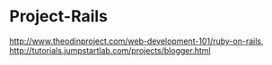 # Project-Rails
http://www.theodinproject.com/web-development-101/ruby-on-rails, http://tutorials.jumpstartlab.com/projects/blogger.html
